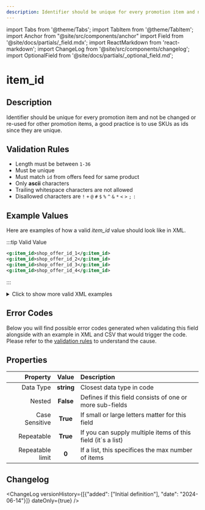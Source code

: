 ```yaml
---
description: Identifier should be unique for every promotion item and not be changed or re-used for other promotion items, a good practice is to use SKUs as ids since they are unique.
---
```


import Tabs from '@theme/Tabs';
import TabItem from '@theme/TabItem';
import Anchor from "@site/src/components/anchor"
import Field from '@site/docs/partials/_field.mdx';
import ReactMarkdown from 'react-markdown';
import ChangeLog from '@site/src/components/changelog';
import OptionalField from '@site/docs/partials/_optional_field.md';

# item_id

<OptionalField/>

## Description

Identifier should be unique for every promotion item and not be changed or re-used for other promotion items, a good practice is to use SKUs as ids since they are unique.






## Validation Rules

- Length must be between `1-36`
- Must be unique
- Must match `id` from offers feed for same product
- Only **ascii** characters
- Trailing whitespace characters are not allowed
- Disallowed characters are `!` `+` `@` `#` `$` `%` `^` `&` `*` `<` `>` `;` `:`


## Example Values

Here are examples of how a valid *item_id* value should look like in XML.


:::tip Valid Value

```xml
<g:item_id>shop_offer_id_1</g:item_id>
<g:item_id>shop_offer_id_2</g:item_id>
<g:item_id>shop_offer_id_3</g:item_id>
<g:item_id>shop_offer_id_4</g:item_id>
```

:::

<details>
  <summary>Click to show more valid XML examples</summary>
  <div>

```xml
<g:item_id>shop_offer_id_1</g:item_id>
<g:item_id>shop_offer_id_2</g:item_id>
<g:item_id>shop_offer_id_3</g:item_id>
<g:item_id>shop_offer_id_4</g:item_id>
```


  </div>
</details>


## Error Codes

Below you will find possible error codes generated when validating this field alongside with an example in XML and CSV that would trigger the code. Please refer to the [validation rules](#validation-rules) to understand the cause.




## Properties

|     **Property** |         **Value**          | **Description**                                              |
|-----------------:|:--------------------------:|:-------------------------------------------------------------|
|        Data Type |    **string**     | Closest data type in code                                    |
|           Nested |      **False**      | Defines if this field consists of one or more sub-fields     |
|   Case Sensitive |  **True**  | If small or large letters matter for this field              |
|       Repeatable |    **True**    | If you can supply multiple items of this field (it´s a list) |
| Repeatable limit | **0** | If a list, this specifices the max number of items           |

## Changelog
<ChangeLog versionHistory={[{"added": ["Initial definition"], "date": "2024-06-14"}]} dateOnly={true} />

